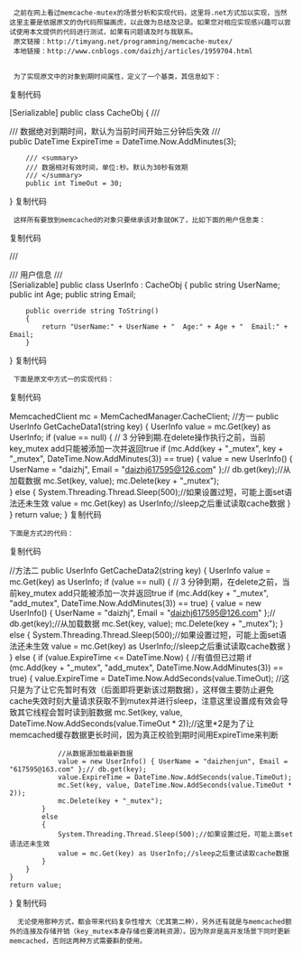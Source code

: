      之前在网上看过memcache-mutex的场景分析和实现代码，这里将.net方式加以实现，当然这里主要是依据原文的伪代码照猫画虎，以此做为总结及记录。如果您对相应实现感兴趣可以尝试使用本文提供的代码进行测试，如果有问题请及时与我联系。   
     原文链接：http://timyang.net/programming/memcache-mutex/ 
     本地链接：http://www.cnblogs.com/daizhj/articles/1959704.html
 

     为了实现原文中的对象到期时间属性，定义了一个基类，其信息如下：

 

复制代码

[Serializable]
public class CacheObj
{
        /// <summary>
        /// 数据绝对到期时间，默认为当前时间开始三分钟后失效
        /// </summary>
        public DateTime ExpireTime = DateTime.Now.AddMinutes(3);      

        /// <summary>
        /// 数据相对有效时间，单位:秒。默认为30秒有效期
        /// </summary>
        public int TimeOut = 30;
}
复制代码


     这样所有要放到memcached的对象只要继承该对象就OK了，比如下面的用户信息类： 


复制代码

/// <summary>
/// 用户信息
/// </summary>
[Serializable]
public class UserInfo : CacheObj
{
        public string UserName;
        public int Age;
        public string Email;

        public override string ToString()
        {
            return "UserName:" + UserName + "  Age:" + Age + "  Email:" + Email;
        }
}
复制代码


     下面是原文中方式一的实现代码：
 

复制代码

MemcachedClient mc = MemCachedManager.CacheClient;
//方一
public UserInfo GetCacheData1(string key)
{
    UserInfo value = mc.Get(key) as UserInfo;
    if (value == null)
    {
        // 3 分钟到期.在delete操作执行之前，当前key_mutex add只能被添加一次并返回true
        if (mc.Add(key + "_mutex", key + "_mutex", DateTime.Now.AddMinutes(3)) == true)
        {
            value = new UserInfo() { UserName = "daizhj", Email = "daizhj617595@126.com" };// db.get(key);//从加载数据
            mc.Set(key, value);
            mc.Delete(key + "_mutex");                    
        }
        else
        {
            System.Threading.Thread.Sleep(500);//如果设置过短，可能上面set语法还未生效
            value = mc.Get(key) as UserInfo;//sleep之后重试读取cache数据
        }
    }
    return value;
}
复制代码


    下面是方式2的代码：

 

复制代码

//方法二
public UserInfo GetCacheData2(string key)
{
    UserInfo value = mc.Get(key) as UserInfo;
    if (value == null)
    {
        // 3 分钟到期，在delete之前，当前key_mutex add只能被添加一次并返回true
        if (mc.Add(key + "_mutex", "add_mutex", DateTime.Now.AddMinutes(3)) == true)
        {
            value = new UserInfo() { UserName = "daizhj", Email = "daizhj617595@126.com" };// db.get(key);//从加载数据
            mc.Set(key, value);
            mc.Delete(key + "_mutex");
        }
        else
        {
            System.Threading.Thread.Sleep(500);//如果设置过短，可能上面set语法还未生效
            value = mc.Get(key) as UserInfo;//sleep之后重试读取cache数据
        }
    }
    else
    {
        if (value.ExpireTime <= DateTime.Now)
        {
            //有值但已过期 
            if (mc.Add(key + "_mutex", "add_mutex", DateTime.Now.AddMinutes(3)) == true)
            {
                value.ExpireTime = DateTime.Now.AddSeconds(value.TimeOut);
                //这只是为了让它先暂时有效（后面即将更新该过期数据），这样做主要防止避免cache失效时刻大量请求获取不到mutex并进行sleep，注意这里设置成有效会导致其它线程会暂时读到脏数据
                mc.Set(key, value, DateTime.Now.AddSeconds(value.TimeOut * 2));//这里*2是为了让memcached缓存数据更长时间，因为真正校验到期时间用ExpireTime来判断

                //从数据源加载最新数据
                value = new UserInfo() { UserName = "daizhenjun", Email = "617595@163.com" };// db.get(key);
                value.ExpireTime = DateTime.Now.AddSeconds(value.TimeOut);
                mc.Set(key, value, DateTime.Now.AddSeconds(value.TimeOut * 2));
                mc.Delete(key + "_mutex");
            }
            else
            {
                System.Threading.Thread.Sleep(500);//如果设置过短，可能上面set语法还未生效
                value = mc.Get(key) as UserInfo;//sleep之后重试读取cache数据
            }
        }
    }
    return value;
}
复制代码


      无论使用那种方式，都会带来代码复杂性增大（尤其第二种），另外还有就是与memcached额外的连接及存储开销（key_mutex本身存储也要消耗资源）。因为除非是高并发场景下同时更新memcached，否则这两种方式需要斟酌使用。